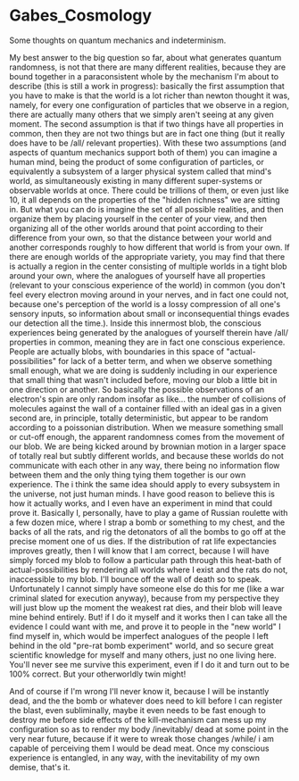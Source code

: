 # Gabes_Cosmology
Some thoughts on quantum mechanics and indeterminism.

My best answer to the big question so far, about what generates quantum randomness, is not that there are many different realities, because they are bound together in a paraconsistent whole by the mechanism I'm about to describe (this is still a work in progress): basically the first assumption that you have to make is that the world is a lot richer than newton thought it was, namely, for every one configuration of particles that we observe in a region, there are actually many others that we simply aren't seeing at any given moment. The second assumption is that if two things have all properties in common, then they are not two things but are in fact one thing (but it really does have to be /all/ relevant properties). With these two assumptions (and aspects of quantum mechanics support both of them) you can imagine a human mind, being the product of some configuration of particles, or equivalently a subsystem of a larger physical system called that mind's world, as simultaneously existing in many different super-systems or observable worlds at once. There could be trillions of them, or even just like 10, it all depends on the properties of the "hidden richness" we are sitting in. But what you can do is imagine the set of all possible realities, and then organize them by placing yourself in the center of your view, and then organizing all of the other worlds around that point according to their difference from your own, so that the distance between your world and another corresponds roughly to how different that world is from your own. If there are enough worlds of the appropriate variety, you may find that there is actually a region in the center consisting of multiple worlds in a tight blob around your own, where the analogues of yourself have all properties (relevant to your conscious experience of the world) in common (you don't feel every electron moving around in your nerves, and in fact one could not, because one's perception of the world is a lossy compression of all one's sensory inputs, so information about small or inconsequential things evades our detection all the time.). Inside this innermost blob, the conscious experiences being generated by the analogues of yourself therein have /all/ properties in common, meaning they are in fact one conscious experience. People are actually blobs, with boundaries in this space of "actual-possibilities" for lack of a better term, and when we observe something small enough, what we are doing is suddenly including in our experience that small thing that wasn't included before, moving our blob a little bit in one direction or another. So basically the possible observations of an electron's spin are only random insofar as like... the number of collisions of molecules against the wall of a container filled with an ideal gas in a given second are, in principle, totally deterministic, but appear to be random according to a poissonian distribution. When we measure something small or cut-off enough, the apparent randomness comes from the movement of our blob. We are being kicked around by brownian motion in a larger space of totally real but subtly different worlds, and because these worlds do not communicate with each other in any way, there being no information flow between them and the only thing tying them together is our own experience. The i think the same idea should apply to every subsystem in the universe, not just human minds. I have good reason to believe this is how it actually works, and I even have an experiment in mind that could prove it. Basically I, personally, have to play a game of Russian roulette with a few dozen mice, where I strap a bomb or something to my chest, and the backs of all the rats, and rig the detonators of all the bombs to go off at the precise moment one of us dies. If the distribution of rat life expectancies improves greatly, then I will know that I am correct, because I will have simply forced my blob to follow a particular path through this heat-bath of actual-possibilities by rendering all worlds where I exist and the rats do not, inaccessible to my blob. I'll bounce off the wall of death so to speak. Unfortunately I cannot simply have someone else do this for me (like a war criminal slated for execution anyway), because from my perspective they will just blow up the moment the weakest rat dies, and their blob will leave mine behind entirely. But! if I do it myself and it works then I can take all the evidence I could want with me, and prove it to people in the "new world" I find myself in, which would be imperfect analogues of the people I left behind in the old "pre-rat bomb experiment" world, and so secure great scientific knowledge for myself and many others, just no one living here. You'll never see me survive this experiment, even if I do it and turn out to be 100% correct. But your otherworldly twin might!



And of course if I'm wrong I'll never know it, because I will be instantly dead, and the the bomb or whatever does need to kill before I can register the blast, even subliminally, maybe it even needs to be fast enough to destroy me before side effects of the kill-mechanism can mess up my configuration so as to render my body /inevitably/ dead at some point in the very near future, because if it were to wreak those changes /while/ i am capable of perceiving them I would be dead meat. Once my conscious experience is entangled, in any way, with the inevitability of my own demise, that's it.
